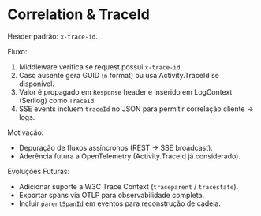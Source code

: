 # Correlation & TraceId

Header padrão: `x-trace-id`.

Fluxo:
1. Middleware verifica se request possui `x-trace-id`.
2. Caso ausente gera GUID (`n` format) ou usa Activity.TraceId se disponível.
3. Valor é propagado em `Response` header e inserido em LogContext (Serilog) como `TraceId`.
4. SSE events incluem `traceId` no JSON para permitir correlação cliente -> logs.

Motivação:
* Depuração de fluxos assíncronos (REST -> SSE broadcast).
* Aderência futura a OpenTelemetry (Activity.TraceId já considerado).

Evoluções Futuras:
* Adicionar suporte a W3C Trace Context (`traceparent` / `tracestate`).
* Exportar spans via OTLP para observabilidade completa.
* Incluir `parentSpanId` em eventos para reconstrução de cadeia.
